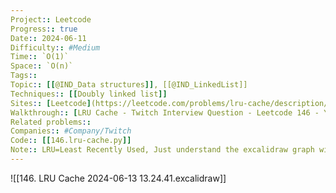 ```yaml
---
Project:: Leetcode
Progress:: true
Date:: 2024-06-11
Difficulty:: #Medium 
Time:: `O(1)`
Space:: `O(n)`
Tags:: 
Topic:: [[@IND_Data structures]], [[@IND_LinkedList]]
Techniques:: [[Doubly linked list]]
Sites:: [Leetcode](https://leetcode.com/problems/lru-cache/description/)
Walkthrough:: [LRU Cache - Twitch Interview Question - Leetcode 146 - YouTube](https://www.youtube.com/watch?v=7ABFKPK2hD4)
Related problems:: 
Companies:: #Company/Twitch
Code:: [[146.lru-cache.py]]
Note:: LRU=Least Recently Used, Just understand the excalidraw graph will be able to complete the code easily
---
```


![[146. LRU Cache 2024-06-13 13.24.41.excalidraw]]


